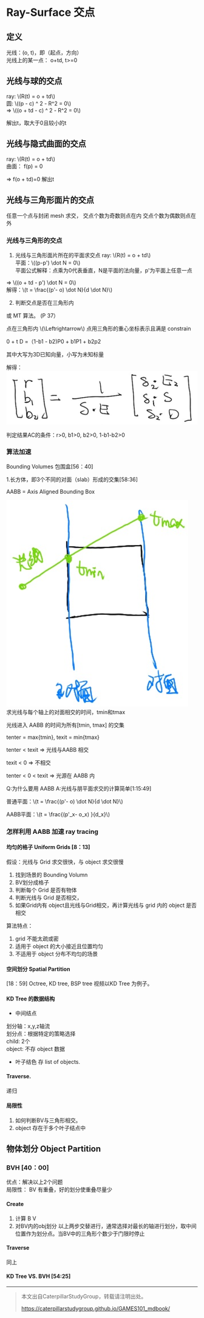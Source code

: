 # Ray-Surface 交点

## 定义

光线：(o, t)，即（起点，方向）  
光线上的某一点： o+td, t>=0

## 光线与球的交点

ray: \\(R(t) = o + td\\)  
圆: \\((p - c) ^ 2 - R^2 = 0\\)  
⇒ \\((o + td - c) ^ 2 - R^2 = 0\\)  

解出t，取大于0且较小的t

## 光线与隐式曲面的交点

ray: \\(R(t) = o + td\\)  
曲面： f(p) = 0

⇒ f(o + td)=0
解出t

## 光线与三角形面片的交点

任意一个点与封闭 mesh 求交，
交点个数为奇数则点在内
交点个数为偶数则点在外

### 光线与三角形的交点

1. 光线与三角形面片所在的平面求交点
ray: \\(R(t) = o + td\\)  
平面：\\((p-p') \dot N = 0\\)  
平面公式解释：点乘为0代表垂直，N是平面的法向量，p'为平面上任意一点  

⇒ \\((o + td - p') \dot N = 0\\)  
解得：\\(t = \frac{(p'- o) \dot N}{d \dot N}\\)

2. 判断交点是否在三角形内

或 MT 算法。 (P 37）

点在三角形内 \\(\Leftrightarrow\\) 点用三角形的重心坐标表示且满是 constrain  

0 + t D =（1-b1 - b2)P0 + b1P1 + b2p2

其中大写为3D已知向量，小写为未知标量

解得：
![](../assets/16.PNG)

判定结果AC的条件：r>0, b1>0, b2>0, 1-b1-b2>0

### 算法加速

Bounding Volumes 包围盒[56：40]

1.长方体，即3个不同的对面（slab）形成的交集[58:36]

AABB = Axis Aligned Bounding Box

![](../assets/17.PNG)  
求光线与每个轴上的对面相交的时间，tmin和tmax

光线进入 AABB 的时间为所有[tmin, tmax] 的交集

tenter = max{tmin}, texit = min{tmax}  

tenter < texit ⇒ 光线与AABB 相交

texit < 0 ⇒ 不相交

tenter < 0 < texit ⇒ 光源在 AABB 内

Q:为什么要用 AABB
A:光线与朋平面求交的计算简单[1:15:49]

普通平面：\\(t = \frac{(p'- o) \dot N}{d \dot N}\\)

AABB平面：\\(t = \frac{(p'_x- o_x) }{d_x}\\)

### 怎样利用 AABB 加速 ray tracing

#### 均匀的格子 Uniform Grids [8：13]

假设：光线与 Grid 求交很快，与 object 求交很慢

1. 找到场景的 Bounding Volumn
2. BV划分成格子
3. 判断每个 Grid 是否有物体
4. 判断光线与 Grid 是否相交，
5. 如果Grid内有 object且光线与Grid相交，再计算光线与 grid 内的 object 是否相交

算法特点：
1. grid 不能太疏或密
2. 适用于 object 的大小接近且位置均匀
3. 不适用于 object 分布不均匀的场景

#### 空间划分 Spatial Partition

[18：59] Octree, KD tree, BSP tree
视频以KD Tree 为例子。

#### KD Tree 的数据结构

- 中间结点

划分轴：x,y,z轴流  
划分点：根据特定的策略选择  
child: 2个  
object: 不存 object 数据

- 叶子结色
 存 list of objects.

#### Traverse.

递归

#### 局限性

1. 如何判断BV与三角形相交。
2. object 存在于多个叶子结点中

## 物体划分 Object Partition

### BVH  [40：00]

优点：解决以上2个问题  
局限性： BV 有重叠，好的划分使重叠尽量少

#### Create

1. 计算 B V
2. 对BV内的obj划分
以上两步交替进行，通常选择对最长的轴进行划分，取中间位置作为划分点。当BV中的三角形个数少于门限时停止

#### Traverse
同上

#### KD Tree VS. BVH [54:25]

------------------------------

> 本文出自CaterpillarStudyGroup，转载请注明出处。
>
> https://caterpillarstudygroup.github.io/GAMES101_mdbook/